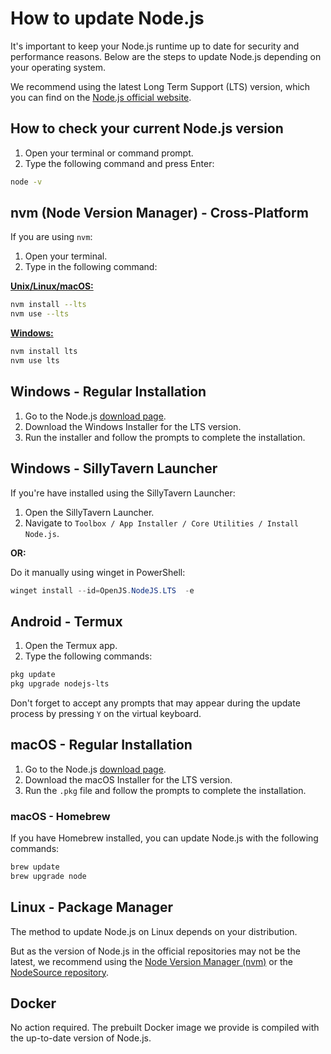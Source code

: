 # How to update Node.js

It's important to keep your Node.js runtime up to date for security and performance reasons. Below are the steps to update Node.js depending on your operating system.

We recommend using the latest Long Term Support (LTS) version, which you can find on the [Node.js official website](https://nodejs.org/en/about/previous-releases).

## How to check your current Node.js version

1. Open your terminal or command prompt.
2. Type the following command and press Enter:

```bash
node -v
```

## nvm (Node Version Manager) - Cross-Platform

If you are using `nvm`:

1. Open your terminal.
2. Type in the following command:

[**Unix/Linux/macOS:**](https://github.com/nvm-sh/nvm)

```bash
nvm install --lts
nvm use --lts
```

[**Windows:**](https://github.com/coreybutler/nvm-windows)

```bash
nvm install lts
nvm use lts
```

## Windows - Regular Installation

1. Go to the Node.js [download page](https://nodejs.org/en/download/).
2. Download the Windows Installer for the LTS version.
3. Run the installer and follow the prompts to complete the installation.

## Windows - SillyTavern Launcher

If you're have installed using the SillyTavern Launcher:

1. Open the SillyTavern Launcher.
2. Navigate to `Toolbox / App Installer / Core Utilities / Install Node.js`.

**OR:**

Do it manually using winget in PowerShell:

```powershell
winget install --id=OpenJS.NodeJS.LTS  -e
```

## Android - Termux

1. Open the Termux app.
2. Type the following commands:

```bash
pkg update
pkg upgrade nodejs-lts
```

Don't forget to accept any prompts that may appear during the update process by pressing `Y` on the virtual keyboard.

## macOS - Regular Installation

1. Go to the Node.js [download page](https://nodejs.org/en/download/).
2. Download the macOS Installer for the LTS version.
3. Run the `.pkg` file and follow the prompts to complete the installation.

### macOS - Homebrew

If you have Homebrew installed, you can update Node.js with the following commands:

```bash
brew update
brew upgrade node
```

## Linux - Package Manager

The method to update Node.js on Linux depends on your distribution.

But as the version of Node.js in the official repositories may not be the latest, we recommend using the [Node Version Manager (nvm)](https://github.com/nvm-sh/nvm) or the [NodeSource repository](https://github.com/nodesource/distributions).

## Docker

No action required. The prebuilt Docker image we provide is compiled with the up-to-date version of Node.js.
